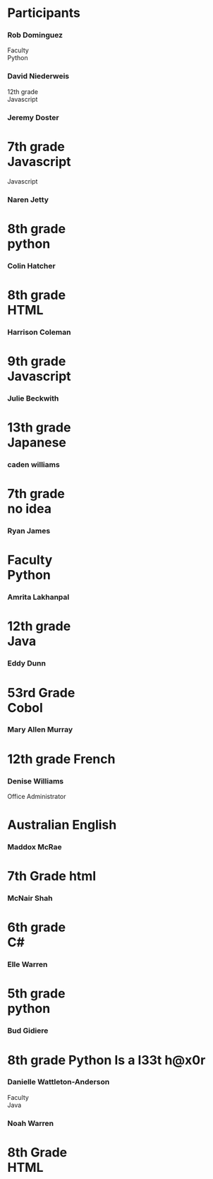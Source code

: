 # Participants
<!-- While all together in the CS room, enter your name at the bottom of this list -->
<!--
Grade, with two spaces
Favorite language
-->
### Rob Dominguez
Faculty  
Python

### David Niederweis
12th grade  
Javascript


### Jeremy Doster
7th grade  
Javascript
=======
Javascript  

### Naren Jetty
8th grade  
python
=======
### Colin Hatcher
8th grade  
HTML
=======
### Harrison Coleman
9th grade  
Javascript
=======
### Julie Beckwith
13th grade  
Japanese
=======
### caden williams
7th grade  
no idea
=======
### Ryan James
Faculty  
Python
=======
### Amrita Lakhanpal 
12th grade  
Java
=======
### Eddy Dunn
53rd Grade   
Cobol
=======
### Mary Allen Murray
12th grade
French
=======
### Denise Williams
Office Administrator

Australian English
=======
### Maddox McRae
7th  Grade
html
=======
### McNair Shah
6th grade  
C#
=======

### Elle Warren
5th grade  
python
=======
### Bud Gidiere
8th grade
Python
Is a l33t h@x0r
=======
### Danielle Wattleton-Anderson
Faculty  
Java

### Noah Warren
8th Grade  
HTML
=======
